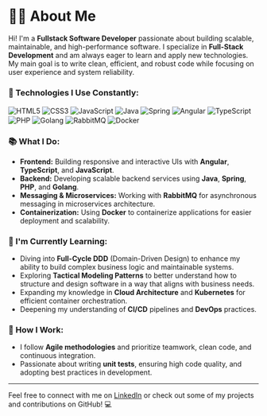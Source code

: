 # 👨‍💻 About Me

Hi! I'm a **Fullstack Software Developer** passionate about building scalable, maintainable, and high-performance software. I specialize in **Full-Stack Development** and am always eager to learn and apply new technologies. My main goal is to write clean, efficient, and robust code while focusing on user experience and system reliability.

### 🔧 Technologies I Use Constantly:

<div style="display: inline-block"> 
  <img align="center" alt="HTML5" src="https://img.shields.io/badge/HTML-239120?style=for-the-badge&logo=html5&logoColor=white" />
  <img align="center" alt="CSS3" src="https://img.shields.io/badge/CSS-239120?&style=for-the-badge&logo=css3&logoColor=white" />
  <img align="center" alt="JavaScript" src="https://img.shields.io/badge/JavaScript-F7DF1E?style=for-the-badge&logo=javascript&logoColor=black" />
  <img align="center" alt="Java" src="https://img.shields.io/badge/Java-ED8B00?style=for-the-badge&logo=java&logoColor=white" />
  <img align="center" alt="Spring" src="https://img.shields.io/badge/Spring-6DB33F?style=for-the-badge&logo=spring&logoColor=white" />
  <img align="center" alt="Angular" src="https://img.shields.io/badge/Angular-DD0031?style=for-the-badge&logo=angular&logoColor=white" />
  <img align="center" alt="TypeScript" src="https://img.shields.io/badge/TypeScript-007ACC?style=for-the-badge&logo=typescript&logoColor=white" />
  <img align="center" alt="PHP" src="https://img.shields.io/badge/PHP-777BB4?style=for-the-badge&logo=php&logoColor=white" />
  <img align="center" alt="Golang" src="https://img.shields.io/badge/Golang-00ADD8?style=for-the-badge&logo=go&logoColor=white" />
  <img align="center" alt="RabbitMQ" src="https://img.shields.io/badge/RabbitMQ-61D0A5?style=for-the-badge&logo=rabbitmq&logoColor=white" />
  <img align="center" alt="Docker" src="https://img.shields.io/badge/Docker-2496ED?style=for-the-badge&logo=docker&logoColor=white" />
</div>

### 📚 What I Do:

- **Frontend:** Building responsive and interactive UIs with **Angular**, **TypeScript**, and **JavaScript**.
- **Backend:** Developing scalable backend services using **Java**, **Spring**, **PHP**, and **Golang**.
- **Messaging & Microservices:** Working with **RabbitMQ** for asynchronous messaging in microservices architecture.
- **Containerization:** Using **Docker** to containerize applications for easier deployment and scalability.

### 🌱 I'm Currently Learning:
- Diving into **Full-Cycle DDD** (Domain-Driven Design) to enhance my ability to build complex business logic and maintainable systems.
- Exploring **Tactical Modeling Patterns** to better understand how to structure and design software in a way that aligns with business needs.
- Expanding my knowledge in **Cloud Architecture** and **Kubernetes** for efficient container orchestration.
- Deepening my understanding of **CI/CD** pipelines and **DevOps** practices.

### 🚀 How I Work:

- I follow **Agile methodologies** and prioritize teamwork, clean code, and continuous integration.
- Passionate about writing **unit tests**, ensuring high code quality, and adopting best practices in development.

---

Feel free to connect with me on [LinkedIn](https://www.linkedin.com/in/matheus-lehnen) or check out some of my projects and contributions on GitHub! 💻
